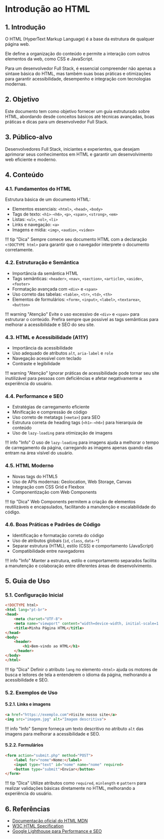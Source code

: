 # Introdução ao HTML

## 1. Introdução

O HTML (HyperText Markup Language) é a base da estrutura de qualquer página web.

Ele define a organização do conteúdo e permite a interação com outros elementos da web, como CSS e JavaScript.

Para um desenvolvedor Full Stack, é essencial compreender não apenas a sintaxe básica do HTML, mas também suas boas práticas e otimizações para garantir acessibilidade, desempenho e integração com tecnologias modernas.

## 2. Objetivo

Este documento tem como objetivo fornecer um guia estruturado sobre HTML, abordando desde conceitos básicos até técnicas avançadas, boas práticas e dicas para um desenvolvedor Full Stack.

## 3. Público-alvo

Desenvolvedores Full Stack, iniciantes e experientes, que desejam aprimorar seus conhecimentos em HTML e garantir um desenvolvimento web eficiente e moderno.

## 4. Conteúdo

### 4.1. Fundamentos do HTML

Estrutura básica de um documento HTML:

- Elementos essenciais: `<html>`, `<head>`, `<body>`
- Tags de texto: `<h1>-<h6>`, `<p>`, `<span>`, `<strong>`, `<em>`
- Listas: `<ul>`, `<ol>`, `<li>`
- Links e navegação: `<a>`
- Imagens e mídia: `<img>`, `<audio>`, `<video>`

!!! tip "Dica"
    Sempre comece seu documento HTML com a declaração `<!DOCTYPE html>` para garantir que o navegador interprete o documento corretamente.

### 4.2. Estruturação e Semântica

- Importância da semântica HTML
- Tags semânticas: `<header>`, `<nav>`, `<section>`, `<article>`, `<aside>`, `<footer>`
- Formatação avançada com `<div>` e `<span>`
- Uso correto das tabelas: `<table>`, `<tr>`, `<td>`, `<th>`
- Elementos de formulários: `<form>`, `<input>`, `<label>`, `<textarea>`, `<button>`

!!! warning "Atenção"
    Evite o uso excessivo de `<div>` e `<span>` para estruturar o conteúdo. Prefira sempre que possível as tags semânticas para melhorar a acessibilidade e SEO do seu site.

### 4.3. HTML e Acessibilidade (A11Y)

- Importância da acessibilidade
- Uso adequado de atributos `alt`, `aria-label` e `role`
- Navegação acessível com teclado
- Contraste e legibilidade

!!! warning "Atenção"
    Ignorar práticas de acessibilidade pode tornar seu site inutilizável para pessoas com deficiências e afetar negativamente a experiência do usuário.

### 4.4. Performance e SEO

- Estratégias de carregamento eficiente
- Minificação e compressão de código
- Uso correto de metatags (`<meta>`) para SEO
- Estrutura correta de heading tags (`<h1>-<h6>`) para hierarquia de conteúdo
- Uso de `lazy-loading` para otimização de imagens

!!! info "Info"
    O uso de `lazy-loading` para imagens ajuda a melhorar o tempo de carregamento da página, carregando as imagens apenas quando elas entram na área visível do usuário.

### 4.5. HTML Moderno

- Novas tags do HTML5
- Uso de APIs modernas: Geolocation, Web Storage, Canvas
- Integração com CSS Grid e Flexbox
- Componentização com Web Components

!!! tip "Dica"
    Web Components permitem a criação de elementos reutilizáveis e encapsulados, facilitando a manutenção e escalabilidade do código.

### 4.6. Boas Práticas e Padrões de Código

- Identificação e formatação correta do código
- Uso de atributos globais (`id`, `class`, `data-*`)
- Separar estrutura (HTML), estilo (CSS) e comportamento (JavaScript)
- Compatibilidade entre navegadores

!!! info "Info"
    Manter a estrutura, estilo e comportamento separados facilita a manutenção e colaboração entre diferentes áreas de desenvolvimento.

## 5. Guia de Uso

### 5.1. Configuração Inicial

```html
<!DOCTYPE html>
<html lang="pt-br">
<head>
    <meta charset="UTF-8">
    <meta name="viewport" content="width=device-width, initial-scale=1.0">
    <title>Minha Página HTML</title>
</head>
<body>
    <header>
        <h1>Bem-vindo ao HTML</h1>
    </header>
</body>
</html>
```

!!! tip "Dica"
    Definir o atributo `lang` no elemento `<html>` ajuda os motores de busca e leitores de tela a entenderem o idioma da página, melhorando a acessibilidade e SEO.

### 5.2. Exemplos de Uso

#### 5.2.1. Links e imagens

```html
<a href="https://exemplo.com">Visite nosso site</a>
<img src="imagem.jpg" alt="Imagem descritiva">
```

!!! info "Info"
    Sempre forneça um texto descritivo no atributo `alt` das imagens para melhorar a acessibilidade e SEO.

#### 5.2.2. Formulários

```html
<form action="submit.php" method="POST">
    <label for="nome">Nome:</label>
    <input type="text" id="nome" name="nome" required>
    <button type="submit">Enviar</button>
</form>
```

!!! tip "Dica"
    Utilize atributos como `required`, `minlength` e `pattern` para realizar validações básicas diretamente no HTML, melhorando a experiência do usuário.

## 6. Referências

- [Documentação oficial do HTML MDN](https://developer.mozilla.org/pt-BR/docs/Web/HTML)
- [W3C HTML Specification](https://www.w3.org/TR/html52/)
- [Google Lighthouse para Performance e SEO](https://developers.google.com/web/tools/lighthouse)

